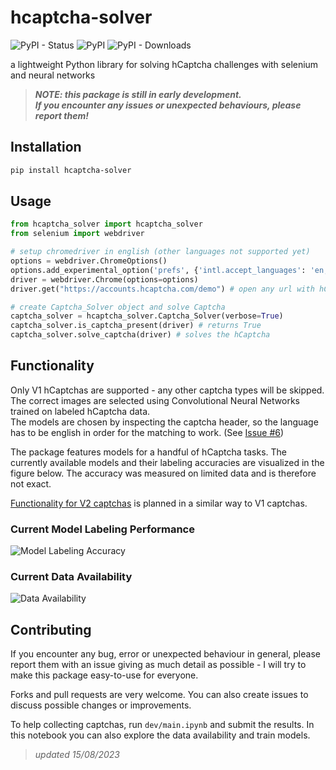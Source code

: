 # hcaptcha-solver

![PyPI - Status](https://img.shields.io/pypi/status/hcaptcha-solver)
![PyPI](https://img.shields.io/pypi/v/hcaptcha-solver?color=blue&link=https%3A%2F%2Fpypi.org%2Fproject%2Fhcaptcha-solver%2F)
![PyPI - Downloads](https://img.shields.io/pypi/dm/hcaptcha-solver)


a lightweight Python library for solving hCaptcha challenges with selenium and neural networks
> _**NOTE: this package is still in early development.  
> If you encounter any issues or unexpected behaviours, please report them!**_

## Installation

```bash
pip install hcaptcha-solver
```

## Usage

```python
from hcaptcha_solver import hcaptcha_solver
from selenium import webdriver

# setup chromedriver in english (other languages not supported yet)
options = webdriver.ChromeOptions()
options.add_experimental_option('prefs', {'intl.accept_languages': 'en,en_US'})
driver = webdriver.Chrome(options=options)
driver.get("https://accounts.hcaptcha.com/demo") # open any url with hCaptcha

# create Captcha_Solver object and solve Captcha
captcha_solver = hcaptcha_solver.Captcha_Solver(verbose=True)
captcha_solver.is_captcha_present(driver) # returns True
captcha_solver.solve_captcha(driver) # solves the hCaptcha
```

## Functionality

Only V1 hCaptchas are supported - any other captcha types will be skipped.  
The correct images are selected using Convolutional Neural Networks trained on labeled hCaptcha data.  
The models are chosen by inspecting the captcha header, so the language has to be english in order for the matching to work. (See [Issue #6](https://github.com/xTerradon/hcaptcha-solver/issues/6))

The package features models for a handful of hCaptcha tasks. The currently available models and their labeling accuracies are visualized in the figure below. The accuracy was measured on limited data and is therefore not exact.

[Functionality for V2 captchas](https://github.com/xTerradon/hcaptcha-solver/issues/7) is planned in a similar way to V1 captchas.

### Current Model Labeling Performance
![Model Labeling Accuracy](https://github.com/xTerradon/hcaptcha-solver/assets/64305142/83571a17-4f5d-430d-a50d-87e6a4dedf23)

### Current Data Availability
![Data Availability](https://github.com/xTerradon/hcaptcha-solver/assets/64305142/c26eed84-9a04-40b3-b560-a9fb6453703b)


## Contributing
If you encounter any bug, error or unexpected behaviour in general, please report them with an issue giving as much detail as possible - I will try to make this package easy-to-use for everyone.

Forks and pull requests are very welcome. You can also create issues to discuss possible changes or improvements.

To help collecting captchas, run `dev/main.ipynb` and submit the results. In this notebook you can also explore the data availability and train models.

> _updated 15/08/2023_
